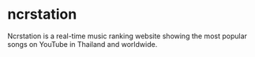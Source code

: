 # ncrstation
Ncrstation is a real-time music ranking website showing the most popular songs on YouTube in Thailand and worldwide.
